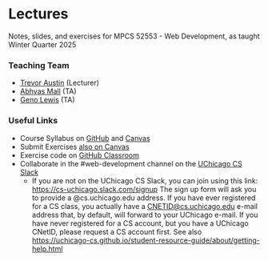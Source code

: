 # Lectures
Notes, slides, and exercises for MPCS 52553 - Web Development, as taught Winter Quarter 2025

### Teaching Team
- [Trevor Austin](mailto:trevoraustin@cs.uchicago.edu) (Lecturer)
- [Abhyas Mall](abhyas@uchicago.edu) (TA)
- [Geno Lewis](grlewis@uchicago.edu) (TA)

### Useful Links
- Course Syllabus on [GitHub](syllabus.md) and [Canvas](https://canvas.uchicago.edu/courses/61092)
- Submit Exercises [also on Canvas](https://canvas.uchicago.edu/courses/61092/assignments)
- Exercise code on [GitHub Classroom](https://classroom.github.com/classrooms/97002355-web-development-winter-2025)
- Collaborate in the #web-development channel on the [UChicago CS Slack](https://cs-uchicago.slack.com)
  - If you are not on the UChicago CS Slack, you can join using this link: https://cs-uchicago.slack.com/signup The sign up form will ask you to provide a @cs.uchicago.edu address. If you have ever registered for a CS class, you actually have a CNETID@cs.uchicago.edu e-mail address that, by default, will forward to your UChicago e-mail. If you have never registered for a CS account, but you have a UChicago CNetID, please request a CS account first. See also https://uchicago-cs.github.io/student-resource-guide/about/getting-help.html
